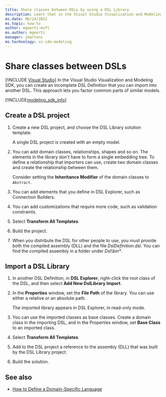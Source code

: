 ```yaml
---
title: Share classes between DSLs by using a DSL Library
description: Learn that in the Visual Studio Visualization and Modeling SDK, you can create an incomplete DSL Definition that you can import into another DSL.
ms.date: 06/24/2022
ms.topic: how-to
author: mgoertz-msft
ms.author: mgoertz
manager: jmartens
ms.technology: vs-ide-modeling
---
```


# Share classes between DSLs

[!INCLUDE [Visual Studio](~/includes/applies-to-version/vs-windows-only.md)]
In the Visual Studio Visualization and Modeling SDK, you can create an incomplete DSL Definition that you can import into another DSL. This approach lets you factor common parts of similar models.

[!INCLUDE[modeling_sdk_info](includes/modeling_sdk_info.md)]

## Create a DSL project

1. Create a new DSL project, and choose the DSL Library solution template.

   A single DSL project is created with an empty model.

2. You can add domain classes, relationships, shapes and so on. The elements in the library don't have to form a single embedding tree. To define a relationship that importers can use, create two domain classes and create the relationship between them.

   Consider setting the **Inheritance Modifier** of the domain classes to `Abstract`.

3. You can add elements that you define in DSL Explorer, such as Connection Builders.

4. You can add customizations that require more code, such as validation constraints.

5. Select **Transform All Templates**.

6. Build the project.

7. When you distribute the DSL for other people to use, you must provide both the compiled assembly (DLL) and the file *DslDefinition.dsl*. You can find the compiled assembly in a folder under _Dsl\bin\*_.

## Import a DSL Library

1. In another DSL Definition, in **DSL Explorer**, right-click the root class of the DSL, and then select **Add New DslLibrary Import**.

2. In the **Properties** window, set the **File Path** of the library. You can use either a relative or an absolute path.

   The imported library appears in DSL Explorer, in read-only mode.

3. You can use the imported classes as base classes. Create a domain class in the importing DSL, and in the Properties window, set **Base Class** to an imported class.

4. Select **Transform All Templates**.

5. Add to the DSL project a reference to the assembly (DLL) that was built by the DSL Library project.

6. Build the solution.

## See also

- [How to Define a Domain-Specific Language](../modeling/how-to-define-a-domain-specific-language.md)
